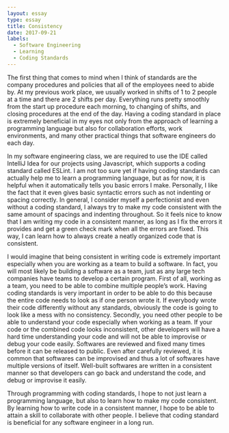 ```yaml
---
layout: essay
type: essay
title: Consistency
date: 2017-09-21
labels:
  - Software Engineering
  - Learning
  - Coding Standards
---
```



<p>The first thing that comes to mind when I think of standards are the company procedures and policies that all of the employees need to abide by. At my previous work place, we usually worked in shifts of 1 to 2 people at a time and there are 2 shifts per day. Everything runs pretty smoothly from the start up procedure each morning, to changing of shifts, and closing procedures at the end of the day. Having a coding standard in place is extremely beneficial in my eyes not only from the approach of learning a programming language but also for collaboration efforts, work environments, and many other practical things that software engineers do each day. </p>

<p>In my software engineering class, we are required to use the IDE called IntelliJ Idea for our projects using Javascript, which supports a coding standard called ESLint. I am not too sure yet if having coding standards can actually help me to learn a programming language, but as for now, it is helpful when it automatically tells you basic errors I make. Personally, I like the fact that it even gives basic syntactic errors such as not indenting or spacing correctly. In general, I consider myself a perfectionist and even without a coding standard, I always try to make my code consistent with the same amount of spacings and indenting throughout. So it feels nice to know that I am writing my code in a consistent manner, as long as I fix the errors it provides and get a green check mark when all the errors are fixed. This way, I can learn how to always create a neatly organized code that is consistent. </p>

<p>I would imagine that being consistent in writing code is extremely important especially when you are working as a team to build a software. In fact, you will most likely be building a software as a team, just as any large tech companies have teams to develop a certain program. First of all, working as a team, you need to be able to combine multiple people’s work. Having coding standards is very important in order to be able to do this because the entire code needs to look as if one person wrote it. If everybody wrote their code differently without any standards, obviously the code is going to look like a mess with no consistency. Secondly, you need other people to be able to understand your code especially when working as a team. If your code or the combined code looks inconsistent, other developers will have a hard time understanding your code and will not be able to improvise or debug your code easily. Softwares are reviewed and fixed many times before it can be released to public. Even after carefully reviewed, it is common that softwares can be improvised and thus a lot of softwares have multiple versions of itself. Well-built softwares are written in a consistent manner so that developers can go back and understand the code, and debug or improvise it easily.</p> 


<p>Through programming with coding standards, I hope to not just learn a programming language, but also to learn how to make my code consistent. By learning how to write code in a consistent manner, I hope to be able to attain a skill to collaborate with other people. I believe that coding standard is beneficial for any software engineer in a long run. </p>

